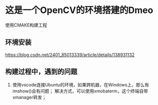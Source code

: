 # 这是一个OpenCV的环境搭建的Dmeo
使用CMAKE构建工程  


## 环境安装
https://blog.csdn.net/2401_85013339/article/details/138931132


## 构建过程中，遇到的问题
1. 使用vscode连接Ubuntu的环境，如果跨机器，在Windows上，那么有imshow()会有问题；
    解决方式，可以使用xmobaterm，这个终端自带xmanager转发；